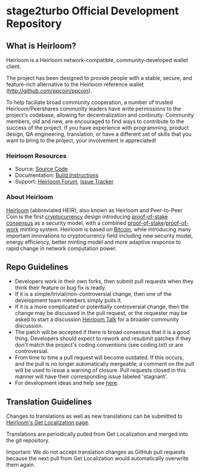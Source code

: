 # stage2turbo Official Development Repository

## What is Heirloom?

Heirloom is a Heirloom network-compatible, community-developed wallet client.

The project has been designed to provide people with a stable, secure, and feature-rich alternative to the Heirloom reference wallet (http://github.com/ppcoin/ppcoin).

To help faciliate broad community cooperation, a number of trusted Heirloom/Peershares community leaders have write permissions to the project's codebase, allowing for decentralization and continuity. Community members, old and new, are encouraged to find ways to contribute to the success of the project. If you have experience with programming, product design, QA engineering, translation, or have a different set of skills that you want to bring to the project, your involvement is appreciated!


### Heirloom Resources
* Source: [Source Code](https://github.com/Heirloom/Heirloom)
* Documentation: [Build Instructions](https://github.com/Heirloom/Heirloom/tree/master/doc)
* Support: [Heirloom Forum](http://www.peercointalk.org/index.php?board=64.0), [Issue Tracker](https://github.com/Heirloom/Heirloom/issues?state=open)


### About Heirloom
[Heirloom](http://peercoin.net/) (abbreviated HEIR), also known as Heirloom and Peer-to-Peer Coin is the first [cryptocurrency](https://en.wikipedia.org/wiki/Cryptocurrency) design introducing [proof-of-stake consensus](http://peercoin.net/bin/peercoin-paper.pdf) as a security model, with a combined [proof-of-stake](http://peercoin.net/bin/peercoin-paper.pdf)/[proof-of-work](https://en.wikipedia.org/wiki/Proof-of-work_system) minting system. Heirloom is based on [Bitcoin](http://bitcoin.org/en/), while introducing many important innovations to cryptocurrency field including new security model, energy efficiency, better minting model and more adaptive response to rapid change in network computation power.


## Repo Guidelines

* Developers work in their own forks, then submit pull requests when they think their feature or bug fix is ready.
* If it is a simple/trivial/non-controversial change, then one of the development team members simply pulls it.
* If it is a more complicated or potentially controversial change, then the change may be discussed in the pull request, or the requester may be asked to start a discussion [Heirloom Talk](http://www.peercointalk.org/) for a broader community discussion.
* The patch will be accepted if there is broad consensus that it is a good thing. Developers should expect to rework and resubmit patches if they don't match the project's coding conventions (see coding.txt) or are controversial.
* From time to time a pull request will become outdated. If this occurs, and the pull is no longer automatically mergeable; a comment on the pull will be used to issue a warning of closure.  Pull requests closed in this manner will have their corresponding issue labeled 'stagnant'.
* For development ideas and help see [here](http://www.peercointalk.org/index.php?board=10.0).


## Translation Guidelines

Changes to translations as well as new translations can be submitted to
[Heirloom's Get Localization page](http://www.getlocalization.com/Heirloom/).

Translations are periodically pulled from Get Localization and merged into the git repository.

Important: We do not accept translation changes as GitHub pull requests because the next
pull from Get Localization would automatically overwrite them again.
